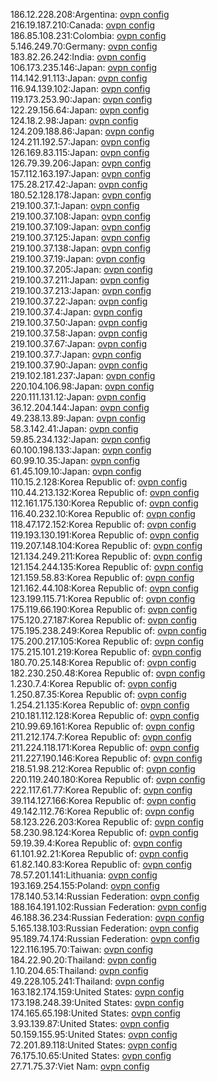 186.12.228.208:Argentina: [ovpn config](vpn/186_12_228_208.ovpn)  
216.19.187.210:Canada: [ovpn config](vpn/216_19_187_210.ovpn)  
186.85.108.231:Colombia: [ovpn config](vpn/186_85_108_231.ovpn)  
5.146.249.70:Germany: [ovpn config](vpn/5_146_249_70.ovpn)  
183.82.26.242:India: [ovpn config](vpn/183_82_26_242.ovpn)  
106.173.235.146:Japan: [ovpn config](vpn/106_173_235_146.ovpn)  
114.142.91.113:Japan: [ovpn config](vpn/114_142_91_113.ovpn)  
116.94.139.102:Japan: [ovpn config](vpn/116_94_139_102.ovpn)  
119.173.253.90:Japan: [ovpn config](vpn/119_173_253_90.ovpn)  
122.29.156.64:Japan: [ovpn config](vpn/122_29_156_64.ovpn)  
124.18.2.98:Japan: [ovpn config](vpn/124_18_2_98.ovpn)  
124.209.188.86:Japan: [ovpn config](vpn/124_209_188_86.ovpn)  
124.211.192.57:Japan: [ovpn config](vpn/124_211_192_57.ovpn)  
126.169.83.115:Japan: [ovpn config](vpn/126_169_83_115.ovpn)  
126.79.39.206:Japan: [ovpn config](vpn/126_79_39_206.ovpn)  
157.112.163.197:Japan: [ovpn config](vpn/157_112_163_197.ovpn)  
175.28.217.42:Japan: [ovpn config](vpn/175_28_217_42.ovpn)  
180.52.128.178:Japan: [ovpn config](vpn/180_52_128_178.ovpn)  
219.100.37.1:Japan: [ovpn config](vpn/219_100_37_1.ovpn)  
219.100.37.108:Japan: [ovpn config](vpn/219_100_37_108.ovpn)  
219.100.37.109:Japan: [ovpn config](vpn/219_100_37_109.ovpn)  
219.100.37.125:Japan: [ovpn config](vpn/219_100_37_125.ovpn)  
219.100.37.138:Japan: [ovpn config](vpn/219_100_37_138.ovpn)  
219.100.37.19:Japan: [ovpn config](vpn/219_100_37_19.ovpn)  
219.100.37.205:Japan: [ovpn config](vpn/219_100_37_205.ovpn)  
219.100.37.211:Japan: [ovpn config](vpn/219_100_37_211.ovpn)  
219.100.37.213:Japan: [ovpn config](vpn/219_100_37_213.ovpn)  
219.100.37.22:Japan: [ovpn config](vpn/219_100_37_22.ovpn)  
219.100.37.4:Japan: [ovpn config](vpn/219_100_37_4.ovpn)  
219.100.37.50:Japan: [ovpn config](vpn/219_100_37_50.ovpn)  
219.100.37.58:Japan: [ovpn config](vpn/219_100_37_58.ovpn)  
219.100.37.67:Japan: [ovpn config](vpn/219_100_37_67.ovpn)  
219.100.37.7:Japan: [ovpn config](vpn/219_100_37_7.ovpn)  
219.100.37.90:Japan: [ovpn config](vpn/219_100_37_90.ovpn)  
219.102.181.237:Japan: [ovpn config](vpn/219_102_181_237.ovpn)  
220.104.106.98:Japan: [ovpn config](vpn/220_104_106_98.ovpn)  
220.111.131.12:Japan: [ovpn config](vpn/220_111_131_12.ovpn)  
36.12.204.144:Japan: [ovpn config](vpn/36_12_204_144.ovpn)  
49.238.13.89:Japan: [ovpn config](vpn/49_238_13_89.ovpn)  
58.3.142.41:Japan: [ovpn config](vpn/58_3_142_41.ovpn)  
59.85.234.132:Japan: [ovpn config](vpn/59_85_234_132.ovpn)  
60.100.198.133:Japan: [ovpn config](vpn/60_100_198_133.ovpn)  
60.99.10.35:Japan: [ovpn config](vpn/60_99_10_35.ovpn)  
61.45.109.10:Japan: [ovpn config](vpn/61_45_109_10.ovpn)  
110.15.2.128:Korea Republic of: [ovpn config](vpn/110_15_2_128.ovpn)  
110.44.213.132:Korea Republic of: [ovpn config](vpn/110_44_213_132.ovpn)  
112.161.175.130:Korea Republic of: [ovpn config](vpn/112_161_175_130.ovpn)  
116.40.232.10:Korea Republic of: [ovpn config](vpn/116_40_232_10.ovpn)  
118.47.172.152:Korea Republic of: [ovpn config](vpn/118_47_172_152.ovpn)  
119.193.130.191:Korea Republic of: [ovpn config](vpn/119_193_130_191.ovpn)  
119.207.148.104:Korea Republic of: [ovpn config](vpn/119_207_148_104.ovpn)  
121.134.249.211:Korea Republic of: [ovpn config](vpn/121_134_249_211.ovpn)  
121.154.244.135:Korea Republic of: [ovpn config](vpn/121_154_244_135.ovpn)  
121.159.58.83:Korea Republic of: [ovpn config](vpn/121_159_58_83.ovpn)  
121.162.44.108:Korea Republic of: [ovpn config](vpn/121_162_44_108.ovpn)  
123.199.115.71:Korea Republic of: [ovpn config](vpn/123_199_115_71.ovpn)  
175.119.66.190:Korea Republic of: [ovpn config](vpn/175_119_66_190.ovpn)  
175.120.27.187:Korea Republic of: [ovpn config](vpn/175_120_27_187.ovpn)  
175.195.238.249:Korea Republic of: [ovpn config](vpn/175_195_238_249.ovpn)  
175.200.217.105:Korea Republic of: [ovpn config](vpn/175_200_217_105.ovpn)  
175.215.101.219:Korea Republic of: [ovpn config](vpn/175_215_101_219.ovpn)  
180.70.25.148:Korea Republic of: [ovpn config](vpn/180_70_25_148.ovpn)  
182.230.250.48:Korea Republic of: [ovpn config](vpn/182_230_250_48.ovpn)  
1.230.7.4:Korea Republic of: [ovpn config](vpn/1_230_7_4.ovpn)  
1.250.87.35:Korea Republic of: [ovpn config](vpn/1_250_87_35.ovpn)  
1.254.21.135:Korea Republic of: [ovpn config](vpn/1_254_21_135.ovpn)  
210.181.112.128:Korea Republic of: [ovpn config](vpn/210_181_112_128.ovpn)  
210.99.69.161:Korea Republic of: [ovpn config](vpn/210_99_69_161.ovpn)  
211.212.174.7:Korea Republic of: [ovpn config](vpn/211_212_174_7.ovpn)  
211.224.118.171:Korea Republic of: [ovpn config](vpn/211_224_118_171.ovpn)  
211.227.190.146:Korea Republic of: [ovpn config](vpn/211_227_190_146.ovpn)  
218.51.98.212:Korea Republic of: [ovpn config](vpn/218_51_98_212.ovpn)  
220.119.240.180:Korea Republic of: [ovpn config](vpn/220_119_240_180.ovpn)  
222.117.61.77:Korea Republic of: [ovpn config](vpn/222_117_61_77.ovpn)  
39.114.127.166:Korea Republic of: [ovpn config](vpn/39_114_127_166.ovpn)  
49.142.112.76:Korea Republic of: [ovpn config](vpn/49_142_112_76.ovpn)  
58.123.226.203:Korea Republic of: [ovpn config](vpn/58_123_226_203.ovpn)  
58.230.98.124:Korea Republic of: [ovpn config](vpn/58_230_98_124.ovpn)  
59.19.39.4:Korea Republic of: [ovpn config](vpn/59_19_39_4.ovpn)  
61.101.92.21:Korea Republic of: [ovpn config](vpn/61_101_92_21.ovpn)  
61.82.140.83:Korea Republic of: [ovpn config](vpn/61_82_140_83.ovpn)  
78.57.201.141:Lithuania: [ovpn config](vpn/78_57_201_141.ovpn)  
193.169.254.155:Poland: [ovpn config](vpn/193_169_254_155.ovpn)  
178.140.53.14:Russian Federation: [ovpn config](vpn/178_140_53_14.ovpn)  
188.164.191.102:Russian Federation: [ovpn config](vpn/188_164_191_102.ovpn)  
46.188.36.234:Russian Federation: [ovpn config](vpn/46_188_36_234.ovpn)  
5.165.138.103:Russian Federation: [ovpn config](vpn/5_165_138_103.ovpn)  
95.189.74.174:Russian Federation: [ovpn config](vpn/95_189_74_174.ovpn)  
122.116.195.70:Taiwan: [ovpn config](vpn/122_116_195_70.ovpn)  
184.22.90.20:Thailand: [ovpn config](vpn/184_22_90_20.ovpn)  
1.10.204.65:Thailand: [ovpn config](vpn/1_10_204_65.ovpn)  
49.228.105.241:Thailand: [ovpn config](vpn/49_228_105_241.ovpn)  
163.182.174.159:United States: [ovpn config](vpn/163_182_174_159.ovpn)  
173.198.248.39:United States: [ovpn config](vpn/173_198_248_39.ovpn)  
174.165.65.198:United States: [ovpn config](vpn/174_165_65_198.ovpn)  
3.93.139.87:United States: [ovpn config](vpn/3_93_139_87.ovpn)  
50.159.155.95:United States: [ovpn config](vpn/50_159_155_95.ovpn)  
72.201.89.118:United States: [ovpn config](vpn/72_201_89_118.ovpn)  
76.175.10.65:United States: [ovpn config](vpn/76_175_10_65.ovpn)  
27.71.75.37:Viet Nam: [ovpn config](vpn/27_71_75_37.ovpn)  
